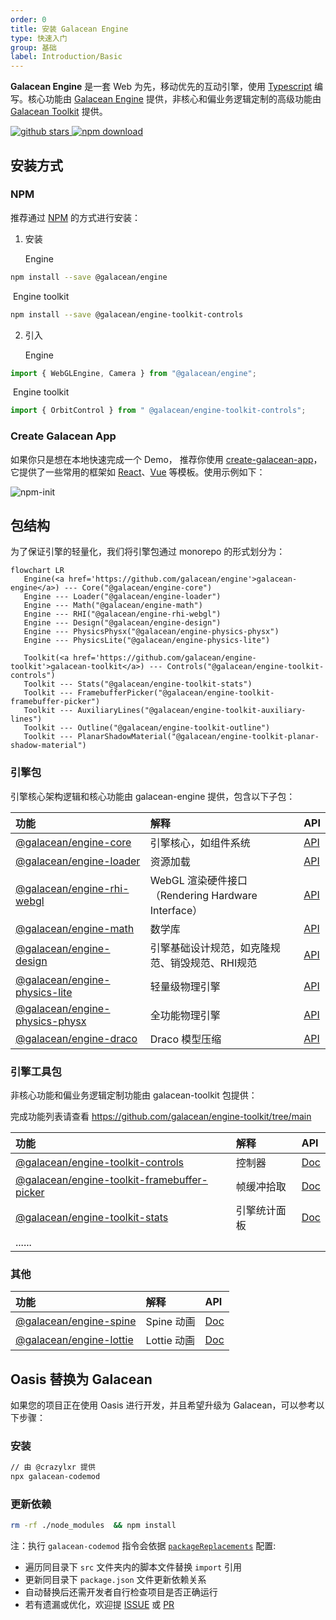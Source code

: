 ```yaml
---
order: 0
title: 安装 Galacean Engine
type: 快速入门
group: 基础
label: Introduction/Basic
---
```


**Galacean Engine** 是一套 Web 为先，移动优先的互动引擎，使用 [Typescript](https://www.typescriptlang.org/) 编写。核心功能由 [Galacean Engine](https://www.npmjs.com/package/@galacean/engine) 提供，非核心和偏业务逻辑定制的高级功能由 [Galacean Toolkit](https://github.com/galacean/engine-toolkit) 提供。

<a href="https://github.com/ant-galaxy/oasis-engine/stargazers" target='_blank'>
   <img src="https://img.shields.io/github/stars/ant-galaxy/oasis-engine?style=social" alt="github stars" />
</a>
<a href="https://www.npmjs.com/package/oasis-engine" target='_blank'>
   <img src="https://img.shields.io/npm/dm/oasis-engine.svg" alt="npm download" />
</a>

## 安装方式

### NPM

推荐通过 [NPM](https://docs.npmjs.com/) 的方式进行安装：

1. 安装

   Engine 

```bash
npm install --save @galacean/engine
```

​	  Engine toolkit 

```bash
npm install --save @galacean/engine-toolkit-controls
```



2. 引入

   Engine

```typescript
import { WebGLEngine, Camera } from "@galacean/engine";
```

​       Engine toolkit 

```typescript
import { OrbitControl } from " @galacean/engine-toolkit-controls";
```



### Create Galacean App

如果你只是想在本地快速完成一个 Demo， 推荐你使用 [create-galacean-app](https://github.com/galacean/create-galacean-app)， 它提供了一些常用的框架如 [React](https://reactjs.org/)、[Vue](https://vuejs.org/) 等模板。使用示例如下：

![npm-init](https://mdn.alipayobjects.com/huamei_jvf0dp/afts/img/A*qjIXR6Epk-AAAAAAAAAAAAAADleLAQ/original)


## 包结构

为了保证引擎的轻量化，我们将引擎包通过 monorepo 的形式划分为：


```mermaid
flowchart LR
   Engine(<a href='https://github.com/galacean/engine'>galacean-engine</a>) --- Core("@galacean/engine-core")
   Engine --- Loader("@galacean/engine-loader")
   Engine --- Math("@galacean/engine-math")
   Engine --- RHI("@galacean/engine-rhi-webgl")
   Engine --- Design("@galacean/engine-design")
   Engine --- PhysicsPhysx("@galacean/engine-physics-physx")
   Engine --- PhysicsLite("@galacean/engine-physics-lite")

   Toolkit(<a href='https://github.com/galacean/engine-toolkit'>galacean-toolkit</a>) --- Controls("@galacean/engine-toolkit-controls")
   Toolkit --- Stats("@galacean/engine-toolkit-stats")
   Toolkit --- FramebufferPicker("@galacean/engine-toolkit-framebuffer-picker")
   Toolkit --- AuxiliaryLines("@galacean/engine-toolkit-auxiliary-lines")
   Toolkit --- Outline("@galacean/engine-toolkit-outline")
   Toolkit --- PlanarShadowMaterial("@galacean/engine-toolkit-planar-shadow-material")
```

### 引擎包
引擎核心架构逻辑和核心功能由 galacean-engine 提供，包含以下子包：

| 功能                                                                                     | 解释                                               | API                              |
| :--------------------------------------------------------------------------------------- | :------------------------------------------------- | -------------------------------- |
| [@galacean/engine-core](https://www.npmjs.com/package/@galacean/engine-core)                   | 引擎核心，如组件系统                               | [API](${api}core/index)          |
| [@galacean/engine-loader](https://www.npmjs.com/package/@galacean/engine-loader)               | 资源加载                                           | [API](${api}loader/index)        |
| [@galacean/engine-rhi-webgl](https://www.npmjs.com/package/@galacean/engine-rhi-webgl)         | WebGL 渲染硬件接口（Rendering Hardware Interface） | [API](${api}rhi-webgl/index)     |
| [@galacean/engine-math](https://www.npmjs.com/package/@galacean/engine-math)                   | 数学库                                             | [API](${api}math/index)          |
| [@galacean/engine-design](https://www.npmjs.com/package/@galacean/engine-design)               | 引擎基础设计规范，如克隆规范、销毁规范、RHI规范    | [API](${api}design/index)        |
| [@galacean/engine-physics-lite](https://www.npmjs.com/package/@galacean/engine-physics-lite)   | 轻量级物理引擎                                     | [API](${api}physics-lite/index)  |
| [@galacean/engine-physics-physx](https://www.npmjs.com/package/@galacean/engine-physics-physx) | 全功能物理引擎                                     | [API](${api}physics-physx/index) |
| [@galacean/engine-draco](https://www.npmjs.com/package/@galacean/engine-draco)                 | Draco 模型压缩                                     | [API](${api}draco/index)         |



### 引擎工具包

非核心功能和偏业务逻辑定制功能由 galacean-toolkit 包提供：

完成功能列表请查看 https://github.com/galacean/engine-toolkit/tree/main

| 功能                                                                                                               | 解释         | API                              |
| :----------------------------------------------------------------------------------------------------------------- | :----------- | :------------------------------- |
| [@galacean/engine-toolkit-controls](https://www.npmjs.com/package/@galacean/engine-toolkit-controls)                     | 控制器       | [Doc](${docs}controls)           |
| [@galacean/engine-toolkit-framebuffer-picker](https://www.npmjs.com/package/@galacean/engine-toolkit-framebuffer-picker) | 帧缓冲拾取   | [Doc](${docs}framebuffer-picker) |
| [@galacean/engine-toolkit-stats](https://www.npmjs.com/package/@galacean/engine-toolkit-stats)                           | 引擎统计面板 | [Doc](${docs}stats)              |
| ......                                                                                                             |              |                                  |



### 其他

| 功能                                                                                   | 解释        | API                     |
| :------------------------------------------------------------------------------------- | :---------- | :---------------------- |
| [@galacean/engine-spine](https://www.npmjs.com/package/@galacean/engine-spine) | Spine 动画  | [Doc](${docs}spine-cn)  |
| [@galacean/engine-lottie](https://www.npmjs.com/package/@galacean/engine-lottie)             | Lottie 动画 | [Doc](${docs}lottie-cn) |

## Oasis 替换为 Galacean

如果您的项目正在使用 Oasis 进行开发，并且希望升级为 Galacean，可以参考以下步骤：

### 安装

```bash
// 由 @crazylxr 提供
npx galacean-codemod
```

### 更新依赖

```bash
rm -rf ./node_modules  && npm install
```

注：执行 `galacean-codemod` 指令会依据 [`packageReplacements`](https://github.com/crazylxr/galacean-codemod/blob/main/src/packageReplacements.json) 配置:
- 遍历同目录下 `src` 文件夹内的脚本文件替换 `import` 引用
- 更新同目录下 `package.json` 文件更新依赖关系
- 自动替换后还需开发者自行检查项目是否正确运行
- 若有遗漏或优化，欢迎提 [ISSUE](https://github.com/crazylxr/galacean-codemod/issues) 或 [PR](https://github.com/crazylxr/galacean-codemod/pulls) 